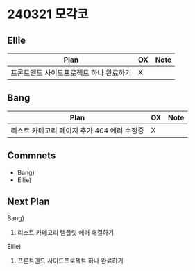 # 240321 모각코

## Ellie

| Plan 	| OX 	| Note 	|
|------	|----	|------	|
|  프론트엔드 사이드프로젝트 하나 완료하기 |  X  |      	|


## Bang

| Plan 	| OX 	| Note 	|
|------	|----	|------	|
| 리스트 카테고리 페이지 추가 404 에러 수정중  |  X  |      |


## Commnets

 - Bang)  
 - Ellie) 
 
## Next Plan
 Bang)
 1.  리스트 카테고리 템플릿 에러 해결하기
 
 Ellie)
 1. 프론트엔드 사이드프로젝트 하나 완료하기

